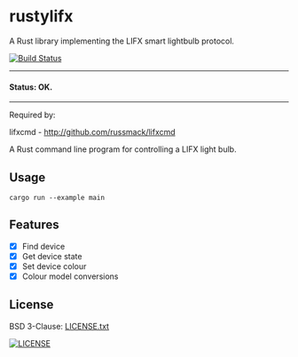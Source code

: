 # rustylifx

A Rust library implementing the LIFX smart lightbulb protocol.

[![Build Status](https://travis-ci.org/russmack/rustylifx.svg?branch=master)](https://travis-ci.org/russmack/rustylifx)

---
#### Status: OK.
---

Required by:

lifxcmd - http://github.com/russmack/lifxcmd

A Rust command line program for controlling a LIFX light bulb.

## Usage
```
cargo run --example main
```

## Features

- [X] Find device
- [X] Get device state
- [X] Set device colour
- [X] Colour model conversions

## License
BSD 3-Clause: [LICENSE.txt](LICENSE.txt)

[<img alt="LICENSE" src="http://img.shields.io/pypi/l/Django.svg?style=flat-square"/>](LICENSE.txt)
